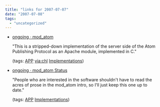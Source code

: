 ```yaml
---
title: "links for 2007-07-07"
date: "2007-07-08"
tags: 
  - "uncategorized"
---
```


- [ongoing · mod\_atom](http://www.tbray.org/ongoing/When/200x/2007/06/25/mod_atom)
    
    "This is a stripped-down implementation of the server side of the Atom Publishing Protocol as an Apache module, implemented in C."
    
    (tags: [APP](http://del.icio.us/heinzwittenbrink/APP) [via:chl](http://del.icio.us/heinzwittenbrink/via:chl) [Implementations](http://del.icio.us/heinzwittenbrink/Implementations))
    
- [ongoing · mod\_atom Status](http://www.tbray.org/ongoing/When/200x/2007/06/27/mod_atom-status)
    
    "People who are interested in the software shouldn't have to read the acres of prose in the mod\_atom intro, so I'll just keep this one up to date."
    
    (tags: [APP](http://del.icio.us/heinzwittenbrink/APP) [Implementations](http://del.icio.us/heinzwittenbrink/Implementations))
